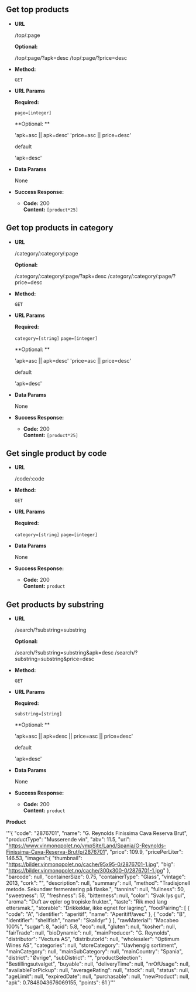**Get top products**
----
* **URL**

  /top/:page

  **Optional:** 

  /top/:page/?apk=desc
  /top/:page/?price=desc

* **Method:**
  
  `GET`
  
*  **URL Params**

   **Required:**
 
   `page=[integer]`

   **Optional: **

   'apk=asc || apk=desc'
   'price=asc || price=desc'

   default

   'apk=desc'

* **Data Params**

    None

* **Success Response:**

  * **Code:** 200 <br />
    **Content:** `[product*25]`


**Get top products in category**
----
* **URL**

  /category/:category/:page

  **Optional:** 

  /category/:category/:page/?apk=desc
  /category/:category/:page/?price=desc

* **Method:**
  
  `GET`
  
*  **URL Params**

   **Required:**
 
   `category=[string]`
   `page=[integer]`

   **Optional: **

   'apk=asc || apk=desc'
   'price=asc || price=desc'

   default

   'apk=desc'

* **Data Params**

    None

* **Success Response:**

  * **Code:** 200 <br />
    **Content:** `[product*25]`


**Get single product by code**
----
* **URL**

  /code/:code

* **Method:**
  
  `GET`
  
*  **URL Params**

   **Required:**
 
   `category=[string]`
   `page=[integer]`

* **Data Params**

    None

* **Success Response:**

  * **Code:** 200 <br />
    **Content:** `product`

**Get products by substring**
----
* **URL**

  /search/?substring=substring

  **Optional:** 

  /search/?substring=substring&apk=desc
  /search/?substring=substring&price=desc


* **Method:**
  
  `GET`
  
*  **URL Params**

   **Required:**
 
   `substring=[string]`

   **Optional: **

   'apk=asc || apk=desc || price=asc || price=desc'

   default

   'apk=desc'

* **Data Params**

    None

* **Success Response:**

  * **Code:** 200 <br />
    **Content:** `product`





**Product**

'''{
  "code": "2876701",
  "name": "G. Reynolds Finissima Cava Reserva Brut",
  "productType": "Musserende vin",
  "abv": 11.5,
  "url": "https://www.vinmonopolet.no/vmpSite/Land/Spania/G-Reynolds-Finissima-Cava-Reserva-Brut/p/2876701",
  "price": 109.9,
  "pricePerLiter": 146.53,
  "images":{
    "thumbnail": "https://bilder.vinmonopolet.no/cache/95x95-0/2876701-1.jpg",
    "big": "https://bilder.vinmonopolet.no/cache/300x300-0/2876701-1.jpg"
  },
  "barcode": null,
  "containerSize": 0.75,
  "containerType": "Glass",
  "vintage": 2013,
  "cork": "",
  "description": null,
  "summary": null,
  "method": "Tradisjonell metode. Sekundær fermentering på flaske.",
  "tannins": null,
  "fullness": 50,
  "sweetness": 17,
  "freshness": 58,
  "bitterness": null,
  "color": "Svak lys gul",
  "aroma": "Duft av epler og tropiske frukter.",
  "taste": "Rik med lang ettersmak.",
  "storable": "Drikkeklar, ikke egnet for lagring",
  "foodPairing": [
    {
      "code": "A",
      "identifier": "aperitif",
      "name": "Aperitiff/avec"
    },
    {
      "code": "B",
      "identifier": "shellfish",
      "name": "Skalldyr"
    }
  ],
  "rawMaterial": "Macabeo 100%",
  "sugar": 8,
  "acid": 5.8,
  "eco": null,
  "gluten": null,
  "kosher": null,
  "fairTrade": null,
  "bioDynamic": null,
  "mainProducer": "G. Reynolds",
  "distributor": "Vectura AS",
  "distributorId": null,
  "wholesaler": "Optimum Wines AS",
  "categories": null,
  "storeCategory": "Uavhengig sortiment",
  "mainCategory": null,
  "mainSubCategory": null,
  "mainCountry": "Spania",
  "district": "Øvrige",
  "subDistrict": "",
  "productSelection": "Bestillingsutvalget",
  "buyable": null,
  "deliveryTime": null,
  "nrOfUsage": null,
  "availableForPickup": null,
  "averageRating": null,
  "stock": null,
  "status": null,
  "ageLimit": null,
  "expiredDate": null,
  "purchasable": null,
  "newProduct": null,
  "apk": 0.7848043676069155,
  "points": 61
}'''
 